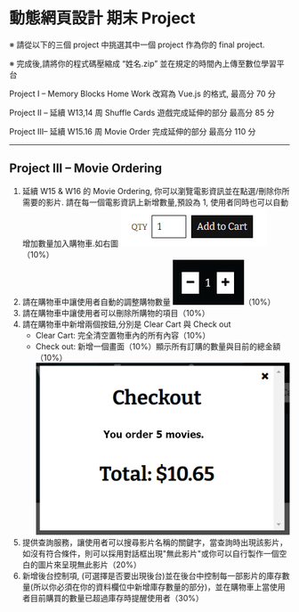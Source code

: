 # 動態網頁設計 期末 Project

※ 請從以下的三個 project 中挑選其中一個 project 作為你的 final project.

※ 完成後,請將你的程式碼壓縮成 “姓名.zip” 並在規定的時間內上傳至數位學習平台

Project I – Memory Blocks Home Work 改寫為 Vue.js 的格式, 最高分 70 分

Project II – 延續 W13,14 周 Shuffle Cards 遊戲完成延伸的部分 最高分 85 分

Project III– 延續 W15.16 周 Movie Order 完成延伸的部分 最高分 110 分

---

## Project III – Movie Ordering

1. 延續 W15 & W16 的 Movie Ordering, 你可以瀏覽電影資訊並在點選/刪除你所需要的影片. 請在每一個電影資訊上新增數量,預設為 1, 使用者同時也可以自動增加數量加入購物車.如右圖 ![](doc/img/1.png)（10%）
2. 請在購物車中讓使用者自動的調整購物數量 ![](doc/img/2.png)（10%）
3. 請在購物車中讓使用者可以刪除所購物的項目（10%）
4. 請在購物車中新增兩個按鈕,分別是 Clear Cart 與 Check out
   - Clear Cart: 完全清空置物車內的所有內容（10%）
   - Check out: 新增一個畫面（10%）顯示所有訂購的數量與目前的總金額（10%）![](doc/img/3.png)
5. 提供查詢服務，讓使用者可以搜尋影片名稱的關鍵字，當查詢時出現該影片，如沒有符合條件，則可以採用對話框出現"無此影片"或你可以自行製作一個空白的圖片來呈現無此影片（20%）
6. 新增後台控制項, (可選擇是否要出現後台)並在後台中控制每一部影片的庫存數量(所以你必須在你的資料欄位中新增庫存數量的部分)，並在購物車上當使用者目前購買的數量已超過庫存時提醒使用者（30%）

